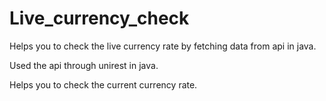 # Live_currency_check
Helps you to check the live currency rate by fetching data from api in java.

Used the api through unirest in java. 

Helps you to check the current currency rate.
